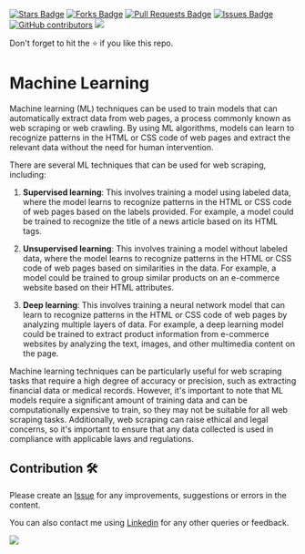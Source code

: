 <a href="https://github.com/drshahizan/special-topic-data-engineering/stargazers"><img src="https://img.shields.io/github/stars/drshahizan/special-topic-data-engineering" alt="Stars Badge"/></a>
<a href="https://github.com/drshahizan/special-topic-data-engineering/network/members"><img src="https://img.shields.io/github/forks/drshahizan/special-topic-data-engineering" alt="Forks Badge"/></a>
<a href="https://github.com/drshahizan/special-topic-data-engineering/pulls"><img src="https://img.shields.io/github/issues-pr/drshahizan/special-topic-data-engineering" alt="Pull Requests Badge"/></a>
<a href="https://github.com/drshahizan/special-topic-data-engineering/issues"><img src="https://img.shields.io/github/issues/drshahizan/special-topic-data-engineering" alt="Issues Badge"/></a>
<a href="https://github.com/drshahizan/special-topic-data-engineering/graphs/contributors"><img alt="GitHub contributors" src="https://img.shields.io/github/contributors/drshahizan/special-topic-data-engineering?color=2b9348"></a>
![](https://visitor-badge.glitch.me/badge?page_id=drshahizan/special-topic-data-engineering)

Don't forget to hit the :star: if you like this repo.

# Machine Learning
Machine learning (ML) techniques can be used to train models that can automatically extract data from web pages, a process commonly known as web scraping or web crawling. By using ML algorithms, models can learn to recognize patterns in the HTML or CSS code of web pages and extract the relevant data without the need for human intervention.

There are several ML techniques that can be used for web scraping, including:

1. **Supervised learning**: This involves training a model using labeled data, where the model learns to recognize patterns in the HTML or CSS code of web pages based on the labels provided. For example, a model could be trained to recognize the title of a news article based on its HTML tags.

2. **Unsupervised learning**: This involves training a model without labeled data, where the model learns to recognize patterns in the HTML or CSS code of web pages based on similarities in the data. For example, a model could be trained to group similar products on an e-commerce website based on their HTML attributes.

3. **Deep learning**: This involves training a neural network model that can learn to recognize patterns in the HTML or CSS code of web pages by analyzing multiple layers of data. For example, a deep learning model could be trained to extract product information from e-commerce websites by analyzing the text, images, and other multimedia content on the page.

Machine learning techniques can be particularly useful for web scraping tasks that require a high degree of accuracy or precision, such as extracting financial data or medical records. However, it's important to note that ML models require a significant amount of training data and can be computationally expensive to train, so they may not be suitable for all web scraping tasks. Additionally, web scraping can raise ethical and legal concerns, so it's important to ensure that any data collected is used in compliance with applicable laws and regulations.

## Contribution 🛠️
Please create an [Issue](https://github.com/drshahizan/special-topic-data-engineering/issues) for any improvements, suggestions or errors in the content.

You can also contact me using [Linkedin](https://www.linkedin.com/in/drshahizan/) for any other queries or feedback.

![](https://visitor-badge.glitch.me/badge?page_id=drshahizan)

